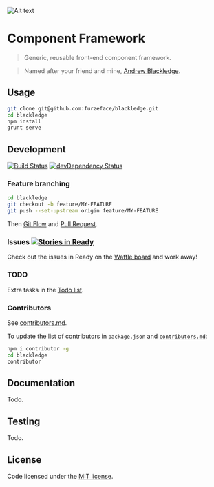 ![Alt text](https://raw.githubusercontent.com/furzeface/blackledge/master/src/assets/_base/logo.png "Blackledge component framework")
# Component Framework 

> Generic, reusable front-end component framework. 

> Named after your friend and mine, [Andrew Blackledge](https://twitter.com/andy_blackledge).

## Usage
```sh
git clone git@github.com:furzeface/blackledge.git
cd blackledge
npm install
grunt serve
```

## Development
[![Build Status][travis-image]][travis-url]
[![devDependency Status][dev-dependency-image]][dev-dependency-url]

### Feature branching
```sh
cd blackledge
git checkout -b feature/MY-FEATURE
git push --set-upstream origin feature/MY-FEATURE
```
Then [Git Flow](http://nvie.com/posts/a-successful-git-branching-model) and [Pull Request](https://github.com/furzeface/blackledge/compare).

### Issues [![Stories in Ready][waffle-image]][waffle-url]
Check out the issues in Ready on the [Waffle board](https://waffle.io/furzeface/blackledge) and work away! 

### TODO
Extra tasks in the [Todo list](TODO.md).

### Contributors
See [contributors.md](contributors.md).

To update the list of contributors in `package.json` and [`contributors.md`](contributors.md):
```sh
npm i contributor -g
cd blackledge
contributor
```

## Documentation
Todo.

## Testing
Todo.

## License
Code licensed under the [MIT license](http://danielfurze.mit-license.org).


[travis-url]: https://travis-ci.org/furzeface/blackledge
[travis-image]: https://travis-ci.org/furzeface/blackledge.svg?branch=master
[waffle-url]: https://waffle.io/furzeface/blackledge
[waffle-image]: https://badge.waffle.io/furzeface/blackledge.png?label=ready&title=Ready
[dev-dependency-url]: https://david-dm.org/furzeface/blackledge#info=devDependencies
[dev-dependency-image]: https://david-dm.org/furzeface/blackledge/dev-status.svg
